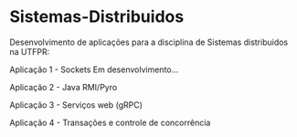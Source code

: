 # Sistemas-Distribuidos

Desenvolvimento de aplicações para a disciplina de Sistemas distribuidos na UTFPR:

Aplicação 1 - Sockets 
Em desenvolvimento...

Aplicação 2 - Java RMI/Pyro

Aplicação 3 - Serviços web (gRPC)

Aplicação 4 - Transações e controle de concorrência